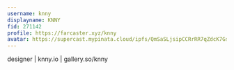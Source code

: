 ```yaml
---
username: knny
displayname: KNNY
fid: 271142
profile: https://farcaster.xyz/knny
avatar: https://supercast.mypinata.cloud/ipfs/QmSaSLjsipCCRrRR7qZdcK7GsnfPigPvmCnHwBigrsdCpN?filename=IMG_7635.jpeg
---
```


designer | knny.io | gallery.so/knny

